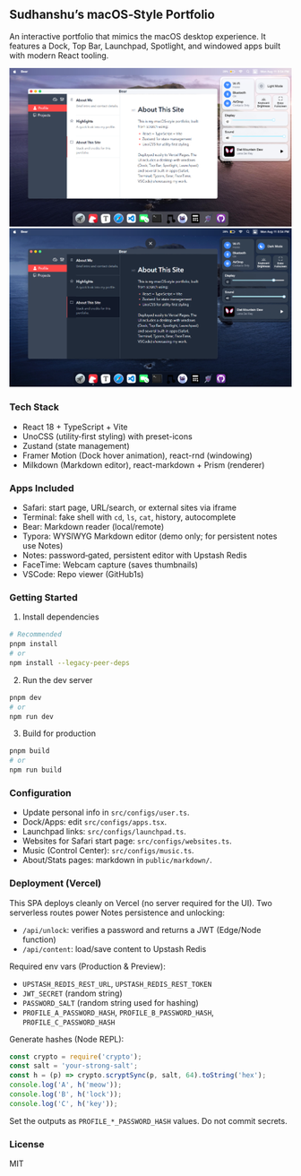 ## Sudhanshu’s macOS‑Style Portfolio

An interactive portfolio that mimics the macOS desktop experience. It features a Dock, Top Bar, Launchpad, Spotlight, and windowed apps built with modern React tooling.

![light mode](./public/screenshots/light.png)
![dark mode](./public/screenshots/dark.png)

### Tech Stack
- React 18 + TypeScript + Vite
- UnoCSS (utility‑first styling) with preset-icons
- Zustand (state management)
- Framer Motion (Dock hover animation), react-rnd (windowing)
- Milkdown (Markdown editor), react-markdown + Prism (renderer)

### Apps Included
- Safari: start page, URL/search, or external sites via iframe
- Terminal: fake shell with `cd`, `ls`, `cat`, history, autocomplete
- Bear: Markdown reader (local/remote)
- Typora: WYSIWYG Markdown editor (demo only; for persistent notes use Notes)
- Notes: password‑gated, persistent editor with Upstash Redis
- FaceTime: Webcam capture (saves thumbnails)
- VSCode: Repo viewer (GitHub1s)

### Getting Started
1) Install dependencies
```bash
# Recommended
pnpm install
# or
npm install --legacy-peer-deps
```

2) Run the dev server
```bash
pnpm dev
# or
npm run dev
```

3) Build for production
```bash
pnpm build
# or
npm run build
```

### Configuration
- Update personal info in `src/configs/user.ts`.
- Dock/Apps: edit `src/configs/apps.tsx`.
- Launchpad links: `src/configs/launchpad.ts`.
- Websites for Safari start page: `src/configs/websites.ts`.
- Music (Control Center): `src/configs/music.ts`.
- About/Stats pages: markdown in `public/markdown/`.

### Deployment (Vercel)
This SPA deploys cleanly on Vercel (no server required for the UI). Two serverless routes power Notes persistence and unlocking:
- `/api/unlock`: verifies a password and returns a JWT (Edge/Node function)
- `/api/content`: load/save content to Upstash Redis

Required env vars (Production & Preview):
- `UPSTASH_REDIS_REST_URL`, `UPSTASH_REDIS_REST_TOKEN`
- `JWT_SECRET` (random string)
- `PASSWORD_SALT` (random string used for hashing)
- `PROFILE_A_PASSWORD_HASH`, `PROFILE_B_PASSWORD_HASH`, `PROFILE_C_PASSWORD_HASH`

Generate hashes (Node REPL):
```js
const crypto = require('crypto');
const salt = 'your-strong-salt';
const h = (p) => crypto.scryptSync(p, salt, 64).toString('hex');
console.log('A', h('meow'));
console.log('B', h('lock'));
console.log('C', h('key'));
```
Set the outputs as `PROFILE_*_PASSWORD_HASH` values. Do not commit secrets.

### License
MIT
